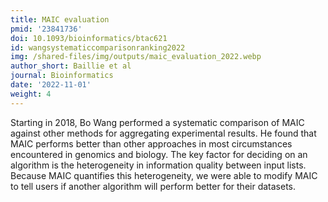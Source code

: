 ```yaml
---
title: MAIC evaluation
pmid: '23841736'
doi: 10.1093/bioinformatics/btac621
id: wangsystematiccomparisonranking2022
img: /shared-files/img/outputs/maic_evaluation_2022.webp
author_short: Baillie et al
journal: Bioinformatics
date: '2022-11-01'
weight: 4
---
```

Starting in 2018, Bo Wang performed a systematic comparison of MAIC against other methods for aggregating experimental results. He found that MAIC performs better than other approaches in most circumstances encountered in genomics and biology. The key factor for deciding on an algorithm is the heterogeneity in information quality between input lists. Because MAIC quantifies this heterogeneity, we were able to modify MAIC to tell users if another algorithm will perform better for their datasets.
